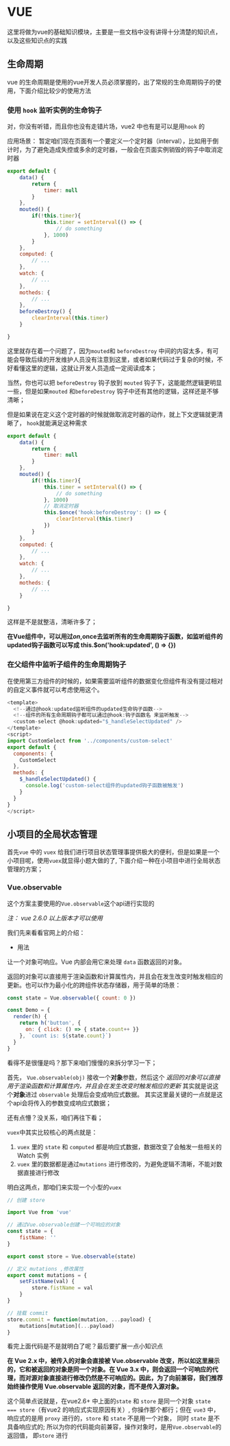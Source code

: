 # VUE

这里将做为vue的基础知识模块，主要是一些文档中没有讲得十分清楚的知识点，以及这些知识点的实践

## 生命周期

vue 的生命周期是使用的vue开发人员必须掌握的，出了常规的生命周期钩子的使用，下面介绍比较少的使用方法

### 使用 `hook` 监听实例的生命钩子

对，你没有听错，而且你也没有走错片场，vue2 中也有是可以是用`hook` 的

应用场景： 暂定咱们现在页面有一个要定义一个定时器（interval），比如用于倒计时，为了避免造成失控或多余的定时器，一般会在页面实例销毁的钩子中取消定时器

```javascript
export default {
    data() {
        return {
            timer: null
        }
    },
    mouted() {
        if(!this.timer){
            this.timer = setInterval(() => {
                // do something
            }, 1000)
        }
    },
    computed: {
        // ...
    },
    watch: {
        // ...
    },
    motheds: {
        // ...
    },
    beforeDestroy() {
        clearInterval(this.timer)
    }

}
```

这里就存在着一个问题了，因为`mouted`和 `beforeDestroy` 中间的内容太多，有可能会导致后续的开发维护人员没有注意到这里，或者如果代码过于复杂的时候，不好看懂这里的逻辑，这就让开发人员造成一定阅读成本；

当然，你也可以把 `beforeDestroy` 钩子放到 `mouted` 钩子下，这能能然逻辑更明显一些，但是如果`mouted` 和`beforeDestroy` 钩子中还有其他的逻辑，这样还是不够清晰；

但是如果说在定义这个定时器的时候就做取消定时器的动作，就上下文逻辑就更清晰了， `hook`就能满足这种需求

```javascript
export default {
    data() {
        return {
            timer: null
        }
    },
    mouted() {
        if(!this.timer){
            this.timer = setInterval(() => {
                // do something
            }, 1000)
            // 取消定时器
            this.$once('hook:beforeDestroy': () => {
                clearInterval(this.timer)
            })
        }
    },
    computed: {
        // ...
    },
    watch: {
        // ...
    },
    motheds: {
        // ...
    }

}

```

这样是不是就整洁，清晰许多了；

**在Vue组件中，可以用过$on,$once去监听所有的生命周期钩子函数，如监听组件的updated钩子函数可以写成 this.$on('hook:updated', () => {})**

### 在父组件中监听子组件的生命周期钩子

在使用第三方组件的时候的，如果需要监听组件的数据变化但组件有没有提过相对的自定义事件就可以考虑使用这个。

```javascript
<template>
  <!--通过@hook:updated监听组件的updated生命钩子函数-->
  <!--组件的所有生命周期钩子都可以通过@hook:钩子函数名 来监听触发-->
  <custom-select @hook:updated="$_handleSelectUpdated" />
</template>
<script>
import CustomSelect from '../components/custom-select'
export default {
  components: {
    CustomSelect
  },
  methods: {
    $_handleSelectUpdated() {
      console.log('custom-select组件的updated钩子函数被触发')
    }
  }
}
</script>

```

## 小项目的全局状态管理

首先`vue` 中的 `vuex` 给我们进行项目状态管理事提供极大的便利，但是如果是一个小项目呢，使用`vuex`就显得小题大做的了, 下面介绍一种在小项目中进行全局状态管理的方案；

### Vue.observable

这个方案主要使用的`Vue.observable`这个api进行实现的  

*注： vue 2.6.0 以上版本才可以使用*

我们先来看看官网上的介绍： 

* 用法

让一个对象可响应。Vue 内部会用它来处理 `data` 函数返回的对象。

返回的对象可以直接用于渲染函数和计算属性内，并且会在发生改变时触发相应的更新。也可以作为最小化的跨组件状态存储器，用于简单的场景：

```javascript
const state = Vue.observable({ count: 0 })

const Demo = {
  render(h) {
    return h('button', {
      on: { click: () => { state.count++ }}
    }, `count is: ${state.count}`)
  }
}
```

看得不是很懂是吗？那下来咱们慢慢的来拆分学习一下；

首先， `Vue.observable(obj)` 接收一个**对象**参数，然后这个 *返回的对象可以直接用于渲染函数和计算属性内，并且会在发生改变时触发相应的更新* 其实就是说这个**对象**进过 `observable` 处理后会变成响应式数据。 其实这里最关键的一点就是这个api会将传入的参数变成响应式数据；

还有点懵？没关系，咱们再往下看；

`vuex`中其实比较核心的两点就是：

1. `vuex` 里的 `state` 和 `computed` 都是响应式数据，数据改变了会触发一些相关的Watch 实例
2. `vuex` 里的数据都是通过`mutations` 进行修改的，为避免逻辑不清晰，不能对数据直接进行修改

明白这两点，那咱们来实现一个小型的`vuex`

```javascript
// 创建 store

import Vue from 'vue'

// 通过Vue.observable创建一个可响应的对象
const state = {
    fistName: ''
}

export const store = Vue.observable(state)

// 定义 mutations ,修改属性
export const mutations = {
    setFistName(val) {  
        store.fistName = val
    }
}

// 挂载 commit
store.commit = function(mutation, ...payload) {
    mutations[mutation](...payload)
}
```

看完上面代码是不是就明白了呢？最后要扩展一点小知识点

**在 Vue 2.x 中，被传入的对象会直接被 Vue.observable 改变，所以如这里展示的，它和被返回的对象是同一个对象。在 Vue 3.x 中，则会返回一个可响应的代理，而对源对象直接进行修改仍然是不可响应的。因此，为了向前兼容，我们推荐始终操作使用 Vue.observable 返回的对象，而不是传入源对象。**

这个简单点说就是，在vue2.6+ 中上面的`state` 和 `store` 是同一个对象 `state === store`（有vue2 的响应式实现原因有关）, 你操作那个都行；但在 `vue3` 中，响应式的是用 `proxy` 进行的，`store` 和 `state` 不是用一个对象， 同时 `state` 是不具备响应式的; 所以为你的代码能向前兼容，操作对象时，是用`Vue.observable`的返回值， 即`store` 进行
